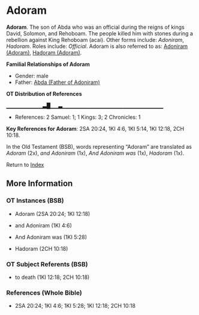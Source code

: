# Adoram
**Adoram**. 
The son of Abda who was an official during the reigns of kings David, Solomon, and Rehoboam. The people killed him with stones during a rebellion against King Rehoboam (acai). 
Other forms include: 
*Adoniram*, *Hadoram*. 
Roles include: 
_Official_. 
Adoram is also referred to as: 
[Adoniram (Adoram)](Adoniram.md), [Hadoram (Adoram)](Hadoram.md). 




**Familial Relationships of Adoram**


* Gender: male
* Father: [Abda (Father of Adoniram)](Abda.md)


**OT Distribution of References**

▁▁▁▁▁▁▁▁▁▃█▁▁▃▁▁▁▁▁▁▁▁▁▁▁▁▁▁▁▁▁▁▁▁▁▁▁▁▁
* References: 2 Samuel: 1; 1 Kings: 3; 2 Chronicles: 1



**Key References for Adoram**: 
2SA 20:24, 1KI 4:6, 1KI 5:14, 1KI 12:18, 2CH 10:18. 


In the Old Testament (BSB), words representing “Adoram” are translated as 
*Adoram* (2x), *and Adoniram* (1x), *And Adoniram was* (1x), *Hadoram* (1x). 




Return to [Index](00-Index.md)

## More Information

### OT Instances (BSB)

* Adoram (2SA 20:24; 1KI 12:18)

* and Adoniram (1KI 4:6)

* And Adoniram was (1KI 5:28)

* Hadoram (2CH 10:18)



### OT Subject Referents (BSB)

* to death (1KI 12:18; 2CH 10:18)



### References (Whole Bible)

* 2SA 20:24; 1KI 4:6; 1KI 5:28; 1KI 12:18; 2CH 10:18



